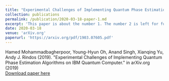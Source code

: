 ```yaml
---
title: "Experimental Challenges of Implementing Quantum Phase Estimation Algorithms on IBM Quantum Computer"
collection: publications
permalink: /publication/2020-03-18-paper-1.md
excerpt: 'This paper is about the number 1. The number 2 is left for future work.'
date: 2020-03-18
venue: 'arXiv.org'
paperurl: 'https://arxiv.org/pdf/1903.07605.pdf'
---
```

Hamed Mohammadbagherpoor, Young-Hyun Oh, Anand Singh, Xianqing Yu, Andy J. Rindos (2019). "Experimental Challenges of Implementing Quantum Phase Estimation Algorithms on IBM Quantum Computer." in arXiv.org (2019)  
[Download paper here](http://academicpages.github.io/files/paper1.pdf)
